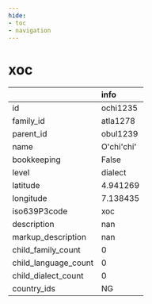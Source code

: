 ```yaml
---
hide:
- toc
- navigation
---
```

# xoc
|                      | info       |
|:---------------------|:-----------|
| id                   | ochi1235   |
| family_id            | atla1278   |
| parent_id            | obul1239   |
| name                 | O'chi'chi' |
| bookkeeping          | False      |
| level                | dialect    |
| latitude             | 4.941269   |
| longitude            | 7.138435   |
| iso639P3code         | xoc        |
| description          | nan        |
| markup_description   | nan        |
| child_family_count   | 0          |
| child_language_count | 0          |
| child_dialect_count  | 0          |
| country_ids          | NG         |